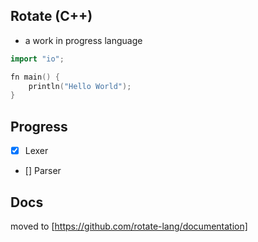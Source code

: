 
## Rotate (C++)
- a work in progress language 

```cpp
import "io";

fn main() {
    println("Hello World");
}
```


## Progress
- [x] Lexer
- [] Parser

## Docs
 moved to [https://github.com/rotate-lang/documentation]


